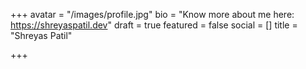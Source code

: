 +++
avatar = "/images/profile.jpg"
bio = "Know more about me here: https://shreyaspatil.dev"
draft = true
featured = false
social = []
title = "Shreyas Patil"

+++
